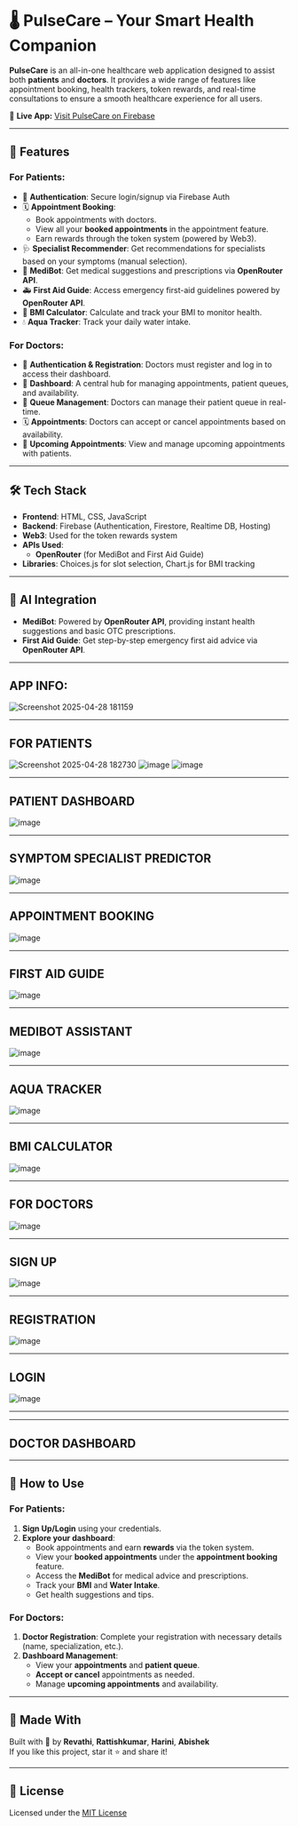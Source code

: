 # 🌡️ PulseCare – Your Smart Health Companion

**PulseCare** is an all-in-one healthcare web application designed to assist both **patients** and **doctors**. It provides a wide range of features like appointment booking, health trackers, token rewards, and real-time consultations to ensure a smooth healthcare experience for all users.

🔗 **Live App:** [Visit PulseCare on Firebase](https://medisphere-d2f5c.web.app/)  


---

## 🚀 Features

### **For Patients:**

- 🔐 **Authentication**: Secure login/signup via Firebase Auth
- 🗓️ **Appointment Booking**: 
  - Book appointments with doctors.
  - View all your **booked appointments** in the appointment feature.
  - Earn rewards through the token system (powered by Web3).
- 🩺 **Specialist Recommender**: Get recommendations for specialists based on your symptoms (manual selection).
- 🤖 **MediBot**: Get medical suggestions and prescriptions via **OpenRouter API**.
- 🚑 **First Aid Guide**: Access emergency first-aid guidelines powered by **OpenRouter API**.
- 🧮 **BMI Calculator**: Calculate and track your BMI to monitor health.
- 💧 **Aqua Tracker**: Track your daily water intake.

### **For Doctors:**

- 🔐 **Authentication & Registration**: Doctors must register and log in to access their dashboard.
- 📅 **Dashboard**: A central hub for managing appointments, patient queues, and availability.
- 🔄 **Queue Management**: Doctors can manage their patient queue in real-time.
- 🗓️ **Appointments**: Doctors can accept or cancel appointments based on availability.
- 📅 **Upcoming Appointments**: View and manage upcoming appointments with patients.

---

## 🛠️ Tech Stack

- **Frontend**: HTML, CSS, JavaScript
- **Backend**: Firebase (Authentication, Firestore, Realtime DB, Hosting)
- **Web3**: Used for the token rewards system
- **APIs Used**: 
  - **OpenRouter** (for MediBot and First Aid Guide)
- **Libraries**: Choices.js for slot selection, Chart.js for BMI tracking

---

## 🧠 AI Integration

- **MediBot**: Powered by **OpenRouter API**, providing instant health suggestions and basic OTC prescriptions.
- **First Aid Guide**: Get step-by-step emergency first aid advice via **OpenRouter API**.

---
## APP INFO:

![Screenshot 2025-04-28 181159](https://github.com/user-attachments/assets/b16c2004-5541-4d53-9a3b-b191d5794af1)

---
FOR PATIENTS
---
![Screenshot 2025-04-28 182730](https://github.com/user-attachments/assets/23107ed7-1fa0-48ad-83e7-a3719d43aa96)
![image](https://github.com/user-attachments/assets/a61593ef-5836-4000-872f-9dec3d2840f7)
![image](https://github.com/user-attachments/assets/073a75c3-33e6-463a-9561-4bd5b4c43811)

---
PATIENT DASHBOARD
---


                                 
![image](https://github.com/user-attachments/assets/e43f0e94-3044-4af7-92d2-75a831a67d5a)

---
SYMPTOM SPECIALIST PREDICTOR
---

![image](https://github.com/user-attachments/assets/930319be-d530-4295-a45a-efdc468c3632)

---
APPOINTMENT BOOKING
---
![image](https://github.com/user-attachments/assets/8ed15aef-8023-4a36-b049-a7eb1e5e1ec0)

---
FIRST AID GUIDE
---

![image](https://github.com/user-attachments/assets/b85be6fa-6b6e-45b4-b5ce-2a9a7a23875f)

---
MEDIBOT ASSISTANT
---

![image](https://github.com/user-attachments/assets/700099b7-d9b2-42d5-9473-59452ad78c1e)


---
AQUA TRACKER
---

![image](https://github.com/user-attachments/assets/705e3732-d98d-4f95-8efe-c9a1a9791af8)

---
BMI CALCULATOR
---

![image](https://github.com/user-attachments/assets/9f03bbfa-cbab-437f-a175-43d97968b5d1)


---

FOR DOCTORS
---

![image](https://github.com/user-attachments/assets/3eb4de7a-40e7-46f9-ab79-967301393b75)

---
SIGN UP
---

![image](https://github.com/user-attachments/assets/3fe322de-33c1-4e6d-a263-6fc036bd5e1d)

---

REGISTRATION
---

![image](https://github.com/user-attachments/assets/bc5e7997-f6b6-487d-9e54-1127ac2fadff)


---

LOGIN
---

![image](https://github.com/user-attachments/assets/57afbbe9-dd0a-45f5-8396-9bffd8182e53)



---

---
DOCTOR DASHBOARD
---


















---

## 🧪 How to Use

### **For Patients**:
1. **Sign Up/Login** using your credentials.
2. **Explore your dashboard**: 
   - Book appointments and earn **rewards** via the token system.
   - View your **booked appointments** under the **appointment booking** feature.
   - Access the **MediBot** for medical advice and prescriptions.
   - Track your **BMI** and **Water Intake**.
   - Get health suggestions and tips.

### **For Doctors**:
1. **Doctor Registration**: Complete your registration with necessary details (name, specialization, etc.).
2. **Dashboard Management**: 
   - View your **appointments** and **patient queue**.
   - **Accept or cancel** appointments as needed.
   - Manage **upcoming appointments** and availability.

---

## 🤝 Made With

Built with 💙 by **Revathi**, **Rattishkumar**, **Harini**, **Abishek**  
If you like this project, star it ⭐ and share it!

---

## 📄 License

Licensed under the [MIT License](LICENSE)

